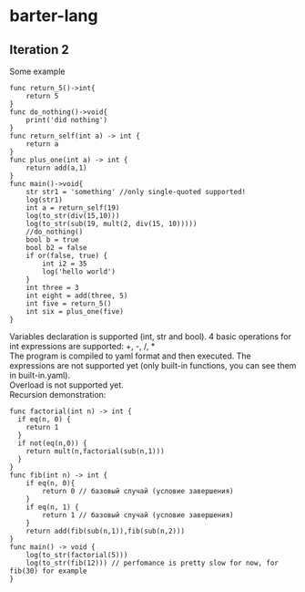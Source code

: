 # barter-lang
## Iteration 2
Some example
```
func return_5()->int{
    return 5
}
func do_nothing()->void{
    print('did nothing')
}
func return_self(int a) -> int {
    return a
}
func plus_one(int a) -> int {
    return add(a,1)
}
func main()->void{
    str str1 = 'something' //only single-quoted supported!
    log(str1)
    int a = return_self(19)
    log(to_str(div(15,10)))
    log(to_str(sub(19, mult(2, div(15, 10)))))
    //do_nothing()
    bool b = true
    bool b2 = false
    if or(false, true) {
        int i2 = 35
        log('hello world')
    }
    int three = 3
    int eight = add(three, 5)
    int five = return_5()
    int six = plus_one(five)
}
```
Variables declaration is supported (int, str and bool). 4 basic operations for int expressions are supported: +, -, /, *  
The program is compiled to yaml format and then executed. 
The expressions are not supported yet (only built-in functions, you can see them in built-in.yaml).\
Overload is not supported yet.\
Recursion demonstration:
```
func factorial(int n) -> int {
  if eq(n, 0) {
    return 1
  }
  if not(eq(n,0)) {
    return mult(n,factorial(sub(n,1)))
  }
}
func fib(int n) -> int {
    if eq(n, 0){
        return 0 // базовый случай (условие завершения)
    }
    if eq(n, 1) {
        return 1 // базовый случай (условие завершения)
    }
    return add(fib(sub(n,1)),fib(sub(n,2)))
}
func main() -> void {
    log(to_str(factorial(5)))
    log(to_str(fib(12))) // perfomance is pretty slow for now, for fib(30) for example
}
```
